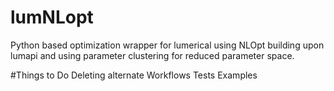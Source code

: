 # lumNLopt
Python based optimization wrapper for lumerical using NLOpt building upon lumapi and using parameter clustering for reduced parameter space.

#Things to Do
Deleting alternate Workflows
Tests
Examples
